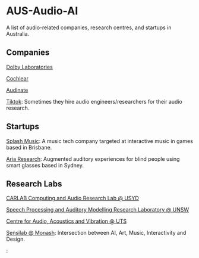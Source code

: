 # AUS-Audio-AI
A list of audio-related companies, research centres, and startups in Australia.


## Companies

[Dolby Laboratories](https://www.dolby.com/)

[Cochlear](https://www.cochlear.com/us/en/home)

[Audinate](https://www.audinate.com/)

[Tiktok](): Sometimes they hire audio engineers/researchers for their audio research.




## Startups

[Splash Music](https://www.splashmusic.com/): A music tech company targeted at interactive music in games based in Brisbane.

[Aria Research](https://www.ariaresearch.com.au/): Augmented auditory experiences for blind people using smart glasses based in Sydney.




## Research Labs

[CARLAB Computing and Audio Research Lab @ USYD](https://www.sydney.edu.au/engineering/our-research/laboratories-and-facilities/computing-and-audio-research-laboratory.html)

[Speech Processing and Auditory Modelling Research Laboratory @ UNSW](https://www2.ee.unsw.edu.au/cochlear-signal-processing-lab/)

[Centre for Audio, Acoustics and Vibration @ UTS](https://www.uts.edu.au/research/centres/centre-audio-acoustics-and-vibration)

[Sensilab @ Monash](): Intersection between AI, Art, Music, Interactivity and Design.

[]():
